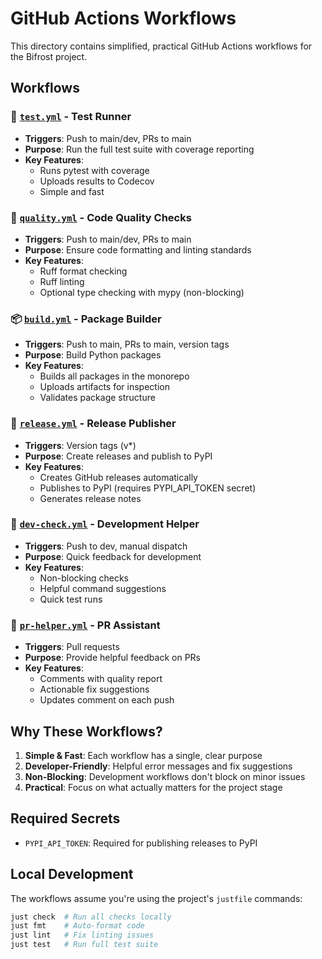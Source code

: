 # GitHub Actions Workflows

This directory contains simplified, practical GitHub Actions workflows for the Bifrost project.

## Workflows

### 🧪 [`test.yml`](test.yml) - Test Runner
- **Triggers**: Push to main/dev, PRs to main
- **Purpose**: Run the full test suite with coverage reporting
- **Key Features**:
  - Runs pytest with coverage
  - Uploads results to Codecov
  - Simple and fast

### 🎨 [`quality.yml`](quality.yml) - Code Quality Checks
- **Triggers**: Push to main/dev, PRs to main
- **Purpose**: Ensure code formatting and linting standards
- **Key Features**:
  - Ruff format checking
  - Ruff linting
  - Optional type checking with mypy (non-blocking)

### 📦 [`build.yml`](build.yml) - Package Builder
- **Triggers**: Push to main, PRs to main, version tags
- **Purpose**: Build Python packages
- **Key Features**:
  - Builds all packages in the monorepo
  - Uploads artifacts for inspection
  - Validates package structure

### 🚀 [`release.yml`](release.yml) - Release Publisher
- **Triggers**: Version tags (v*)
- **Purpose**: Create releases and publish to PyPI
- **Key Features**:
  - Creates GitHub releases automatically
  - Publishes to PyPI (requires PYPI_API_TOKEN secret)
  - Generates release notes

### 🔧 [`dev-check.yml`](dev-check.yml) - Development Helper
- **Triggers**: Push to dev, manual dispatch
- **Purpose**: Quick feedback for development
- **Key Features**:
  - Non-blocking checks
  - Helpful command suggestions
  - Quick test runs

### 💬 [`pr-helper.yml`](pr-helper.yml) - PR Assistant
- **Triggers**: Pull requests
- **Purpose**: Provide helpful feedback on PRs
- **Key Features**:
  - Comments with quality report
  - Actionable fix suggestions
  - Updates comment on each push

## Why These Workflows?

1. **Simple & Fast**: Each workflow has a single, clear purpose
2. **Developer-Friendly**: Helpful error messages and fix suggestions
3. **Non-Blocking**: Development workflows don't block on minor issues
4. **Practical**: Focus on what actually matters for the project stage

## Required Secrets

- `PYPI_API_TOKEN`: Required for publishing releases to PyPI

## Local Development

The workflows assume you're using the project's `justfile` commands:

```bash
just check  # Run all checks locally
just fmt    # Auto-format code
just lint   # Fix linting issues
just test   # Run full test suite
```
